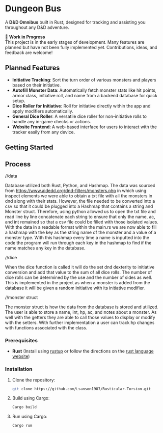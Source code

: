 # Dungeon Bus

A **D&D Omnibus** built in Rust, designed for tracking and assisting you throughout any D&D adventure.

🚧 **Work in Progress**  
This project is in the early stages of development. Many features are planned but have not been fully implemented yet. Contributions, ideas, and feedback are welcome!

## Planned Features

- **Initiative Tracking**: Sort the turn order of various monsters and players based on their initiative.
- **Autofill Monster Data**: Automatically fetch monster stats like hit points, armor class, initiative roll, and name from a backend database for quick setup.
- **Dice Roller for Initiative**: Roll for initiative directly within the app and apply modifiers automatically.
- **General Dice Roller**: A versatile dice roller for non-initiative rolls to handle any in-game checks or actions.
- **Website Frontend**: A web-based interface for users to interact with the tracker easily from any device.

## Getting Started

## Process

//data 

Database utilized both Rust, Python, and Hashmap. The data was sourced from https://www.aidedd.org/dnd-filters/monsters.php in which using inspect elements we were able to obtain a txt file with all the monsters in dnd along with their stats. However, the file needed to be converted into a csv so that it could be plugged into a Hashmap that contains a string and Monster struct. Therefore, using python allowed us to open the txt file and read line by line concatenate each string to ensure that only the name, ac, and int remained so that a csv file could be filled with those isolated values. With the data in a readable format within the main.rs we are now able to fill a hashmap with the key as the string name of the monster and a value of a monster type. With this hashmap every time a name is inputted into the code the program will run through each key in the hashmap to find if the name matches any key in the database.

//dice

When the dice function is called it will do the set dnd dexterity to initiative conversion and add that value to the sum of all dice rolls. The number of dice rolls can be determined by the use and the number of sides as well. This is implemented in the project as when a monster is added from the database it will be given a random initiative with its initiative modifier. 

//monster struct

The monster struct is how the data from the database is stored and utilized. The user is able to store a name, int, hp, ac, and notes about a monster. As well with the getters they are able to call those values to display or modify with the setters. With further implementation a user can track hp changes with functions associated with the class.


### Prerequisites

- **Rust** (Install using [rustup](https://rustup.rs/) or follow the directions on the [rust language website](https://www.rust-lang.org/tools/install))

### Installation

1. Clone the repository:

   ```bash
   git clone https://github.com/Lsanson1987/Rusticular-Torsion.git

3. Build using Cargo:

   ```bash
   Cargo build

4. Run using Cargo:

   ```bash
   Cargo run
